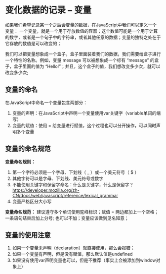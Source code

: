 
# 变化数据的记录 – 变量

如果我们希望记录某一个之后会变量的数据，在JavaScript中我们可以定义一个 变量：
一个变量，就是一个用于存放数值的容器；这个数值可能是一个用于计算的数字，或者是一个句子中的字符串，或者其他任意的数据；变量的独特之处在于它存放的数值是可以改变的；

我们可以把变量想象成一个盒子，盒子里面装着我们的数据，我们需要给盒子进行一个特性的名称。例如，变量 message 可以被想象成一个标有 “message” 的盒子，盒子里面的值为 “Hello!”；并且，这个盒子的值，我们想改变多少次，就可以改变多少次;

## 变量的命名

在JavaScript中命名一个变量包含两部分：
1. 变量的声明：在JavaScript中声明一个变量使用var关键字（variable单词的缩写）
2. 变量的赋值：使用 = 给变量进行赋值，这个过程也可以分开操作，可以同时声明多个变量


## 变量的命名规范

**变量命名规则：**
1. 第一个字符必须是一个字母、下划线（ _ ）或一个美元符号（ $ ）
2. 其他字符可以是字母、下划线、美元符号或数字
3. 不能使用关键字和保留字命名：什么是关键字，什么是保留字？
https://developer.mozilla.org/zh-CN/docs/web/javascript/reference/lexical_grammar 
5. 变量严格区分大小写 

**变量命名规范：** 建议遵守多个单词使用驼峰标识；赋值 = 两边都加上一个空格；一条语句结束后加上分号; 也可以不加；变量应该做到见名知意；

## 变量的使用注意

1. 如果一个变量未声明（declaration）就直接使用，那么会报错；
2. 如果一个变量有声明，但是没有赋值，那么默认值是undefined
3. 如果没有使用var声明变量也可以，但是不推荐（事实上会被添加到window对象上）
